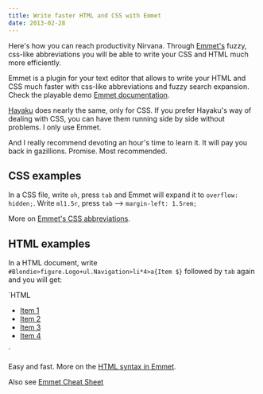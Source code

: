 ```yaml
---
title: Write faster HTML and CSS with Emmet
date: 2013-02-28
---
```


Here's how you can reach productivity Nirvana. Through [Emmet's]("http://emmet.io/") fuzzy, css-like abbreviations you will be able to write your CSS and HTML much more efficiently.

Emmet is a plugin for your text editor that allows to write your HTML and CSS much faster with css-like abbreviations and fuzzy search expansion. Check the playable demo [Emmet documentation]("http://docs.emmet.io/").

[Hayaku](http://hayakubundle.com/) does nearly the same, only for CSS. If you prefer Hayaku's way of dealing with CSS, you can have them running side by side without problems. I only use Emmet.

And I really recommend devoting an hour's time to learn it. It will pay you back in gazillions. Promise. Most recommended.

## CSS examples

In a CSS file, write `oh`, press `tab` and Emmet will expand it to `overflow: hidden;`. Write `ml1.5r`, press `tab` --> `margin-left: 1.5rem;`

More on [Emmet's CSS abbreviations](http://docs.emmet.io/css-abbreviations/).

## HTML examples

In a HTML document, write `#Blondie>figure.Logo+ul.Navigation>li*4>a{Item $}` followed by `tab` again and you will get:

`HTML
<div id="Blondie">
    <figure class="Logo"></figure>

- <a href="">Item 1</a>
- <a href="">Item 2</a>
- <a href="">Item 3</a>
- <a href="">Item 4</a>
</div>`

Easy and fast. More on the [HTML syntax in Emmet](http://docs.emmet.io/abbreviations/syntax/).

Also see [Emmet Cheat Sheet](http://docs.emmet.io/cheat-sheet/)
